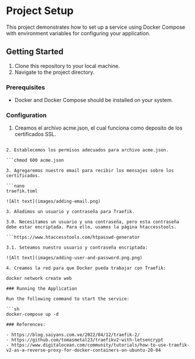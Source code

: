 # Project Setup

This project demonstrates how to set up a service using Docker Compose with environment variables for configuring your application.

## Getting Started

1. Clone this repository to your local machine.
2. Navigate to the project directory.

### Prerequisites

- Docker and Docker Compose should be installed on your system.

### Configuration

1. Creamos el archivo acme.json, el cual funciona como deposito de los certificados SSL.

```touch acme.json

2. Establecemos los permisos adecuados para archivo acme.json. 

```chmod 600 acme.json

3. Agregaremos nuestro email para recibir los mensajes sobre los certificados.

```nano
traefik.toml

![Alt text](images/adding-email.png)

3. Añadimos un usuario y contraseña para Traefik. 

3.0. Necesitamos un usuario y una contraseña, pero esta contraseña debe estar encriptada. Para ello, usamos la página htaccesstools.

```https://www.htaccesstools.com/htpasswd-generator

3.1. Seteamos nuestro usuario y contraseña encriptada:

![Alt text](images/adding-user-and-password.png.png)

4. Creamos la red para que Docker pueda trabajar con Traefik:

docker network create web

### Running the Application

Run the following command to start the service:

```sh
docker-compose up -d

### References:

- https://blog.saiyans.com.ve/2022/04/12/traefik-2/
- https://github.com/tomasmetal23/traefikv2-with-letsencrypt
- https://www.digitalocean.com/community/tutorials/how-to-use-traefik-v2-as-a-reverse-proxy-for-docker-containers-on-ubuntu-20-04
